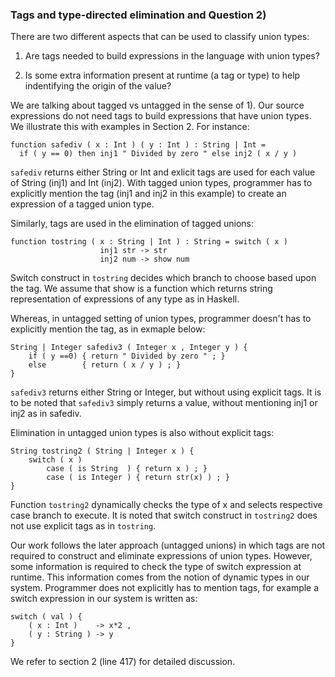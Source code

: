 ### Tags and type-directed elimination and Question 2)

There are two different aspects that can be used to classify union types:

1) Are tags needed to build expressions in the language with union types?

2) Is some extra information present at runtime (a tag or type) to help
indentifying the origin of the value?

We are talking about tagged vs untagged in the sense of 1). Our source
expressions do not need tags to build expressions that have union types.
We illustrate this with examples in Section 2. For instance:


```
function safediv ( x : Int ) ( y : Int ) : String | Int =
  if ( y == 0) then inj1 " Divided by zero " else inj2 ( x / y )

```

```safediv``` returns either String or Int and exlicit tags are used for each
value of String (inj1) and Int (inj2).
With tagged union types, programmer has to explicitly mention the
tag (inj1 and inj2 in this example) to create an expression of a
tagged union type.

Similarly, tags are used in the elimination of tagged unions:

```
function tostring ( x : String | Int ) : String = switch ( x )
					inj1 str -> str
					inj2 num -> show num
```

Switch construct in ```tostring``` decides which branch to choose based upon the tag.
We assume that show is a function which returns string representation of expressions
of any type as in Haskell.

Whereas, in untagged setting of union types, programmer doesn't has to
explicitly mention the tag, as in exmaple below:

```
String | Integer safediv3 ( Integer x , Integer y ) {
	if ( y ==0) { return " Divided by zero " ; }
	else        { return ( x / y ) ; }
}
```

```safediv3``` returns either String or Integer, but without using explicit tags.
It is to be noted that ```safediv3``` simply returns a value, without
mentioning inj1 or inj2 as in safediv.

Elimination in untagged union types is also without explicit tags:

```
String tostring2 ( String | Integer x ) {
	switch ( x )
		case ( is String  )	{ return x ) ; }
		case ( is Integer ) { return str(x) ) ; }
}
```

Function ```tostring2``` dynamically checks the type of x and selects
respective case branch to execute. It is noted that switch
construct in ```tostring2``` does not use explicit tags as in ```tostring```.

Our work follows the later approach (untagged unions) in which
tags are not required to construct and eliminate expressions
of union types. However, some information is required to check
the type of switch expression at runtime. This information comes
from the notion of dynamic types in our system. Programmer does
not explicitly has to mention tags, for example a switch expression
in our system is written as:

```
switch ( val ) {
	( x : Int )    -> x*2 ,
	( y : String ) -> y
}
```

We refer to section 2 (line 417) for detailed discussion.